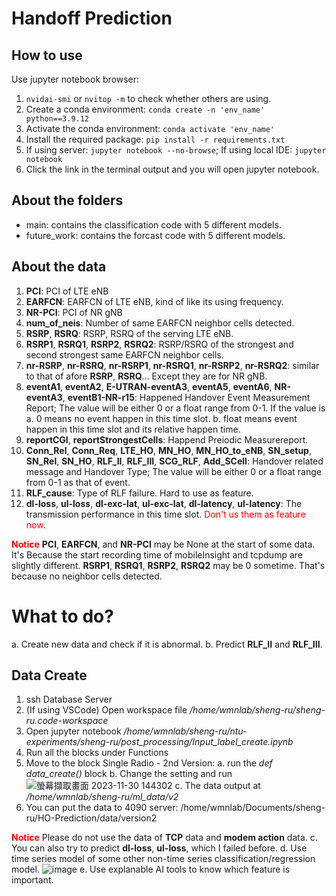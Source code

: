 # Handoff Prediction

## How to use
Use jupyter notebook browser:
1. `nvidai-smi` or `nvitop -m` to check whether others are using.
2. Create a conda environment: `conda create -n 'env_name' python==3.9.12`
3. Activate the conda environment: `conda activate 'env_name'`
4. Install the required package: `pip install -r requirements.txt`
5. If using server: `jupyter notebook --no-browse`; If using local IDE: `jupyter notebook`
6. Click the link in the terminal output and you will open jupyter notebook.

## About the folders
- main: contains the classification code with 5 different models.
- future_work: contains the forcast code with 5 different models.


## About the data

1. **PCI**: PCI of LTE eNB
2. **EARFCN**: EARFCN of LTE eNB, kind of like its using frequency.
3. **NR-PCI**: PCI of NR gNB
4. **num_of_neis**: Number of same EARFCN neighbor cells detected.
5. **RSRP**, **RSRQ**: RSRP, RSRQ of the serving LTE eNB.
6. **RSRP1**, **RSRQ1**, **RSRP2**, **RSRQ2**: RSRP/RSRQ of the strongest and second strongest same EARFCN neighbor cells.
7. **nr-RSRP**, **nr-RSRQ**, **nr-RSRP1**, **nr-RSRQ1**, **nr-RSRP2**, **nr-RSRQ2**: similar to that of afore **RSRP**, **RSRQ**... Except they are for NR gNB.
8. **eventA1**, **eventA2**, **E-UTRAN-eventA3**, **eventA5**, **eventA6**, **NR-eventA3**, **eventB1-NR-r15**: Happened Handover Event Measurement Report; The value will be either 0 or a float range from 0-1. If the value is 
    a. 0 means no event happen in this time slot.
    b. float means event happen in this time slot and its relative happen time.
9. **reportCGI**, **reportStrongestCells**: Happend Preiodic Measurereport.
10. **Conn_Rel**, **Conn_Req**, **LTE_HO**, **MN_HO**, **MN_HO_to_eNB**, **SN_setup**, **SN_Rel**, **SN_HO**, **RLF_II**, **RLF_III**, **SCG_RLF**, **Add_SCell**: Handover related message and Handover Type; The value will be either 0 or a float range from 0-1 as that of event.
11. **RLF_cause**: Type of RLF failure. Hard to use as feature.
12. **dl-loss**, **ul-loss**, **dl-exc-lat**, **ul-exc-lat**, **dl-latency**, **ul-latency**: The transmission performance in this time slot. <font color="#f00">Don't us them as feature now</font>.

**<font color="#f00">Notice</font>**
**PCI**, **EARFCN**, and **NR-PCI** may be None at the start of some data. It's Because the start recording time of mobileInsight and tcpdump are slightly different.
**RSRP1**, **RSRQ1**, **RSRP2**, **RSRQ2** may be 0 sometime. That's because no neighbor cells detected.

# What to do?
a. Create new data and check if it is abnormal.
b. Predict **RLF_II** and **RLF_III**.

## Data Create
1. ssh Database Server
2. (If using VSCode) Open workspace file */home/wmnlab/sheng-ru/sheng-ru.code-workspace*
3. Open jupyter notebook */home/wmnlab/sheng-ru/ntu-experiments/sheng-ru/post_processing/Input_label_create.ipynb*
4. Run all the blocks under Functions
5. Move to the block Single Radio - 2nd Version:
    a. run the *def data_create()* block
    b. Change the setting and run
    ![螢幕擷取畫面 2023-11-30 144302](https://hackmd.io/_uploads/BJAdWhBBa.png)
    c. The data output at */home/wmnlab/sheng-ru/ml_data/v2*
6. You can put the data to 4090 server:  /home/wmnlab/Documents/sheng-ru/HO-Prediction/data/version2

**<font color="#f00">Notice</font>**
Please do not use the data of **TCP** data and **modem action** data. 
c. You can also try to predict **dl-loss**, **ul-loss**, which I failed before.
d. Use time series model of some other non-time series classification/regression model.
![image](https://hackmd.io/_uploads/ByE0FFrST.png)
e. Use explanable AI tools to know which feature is important.
